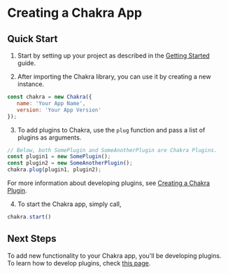 # Creating a Chakra App

## Quick Start

1. Start by setting up your project as described in the [Getting Started](/essentials/getting-started.md) guide.

2. After importing the Chakra library, you can use it by creating a new instance.

 ```js
const chakra = new Chakra({
    name: 'Your App Name',
    version: 'Your App Version'
});
```

3. To add plugins to Chakra, use the `plug` function and pass a list of plugins as arguments.
```js
// Below, both SomePlugin and SomeAnotherPlugin are Chakra Plugins.
const plugin1 = new SomePlugin();
const plugin2 = new SomeAnotherPlugin();
chakra.plug(plugin1, plugin2);
```
For more information about developing plugins, see [Creating a Chakra Plugin](/essentials/creating-plugins.md).

4. To start the Chakra app, simply call,
```js
chakra.start()
```

## Next Steps

To add new functionality to your Chakra app, you'll be developing plugins. To learn how to develop plugins, check 
[this page](/essentials/creating-plugins.md).
